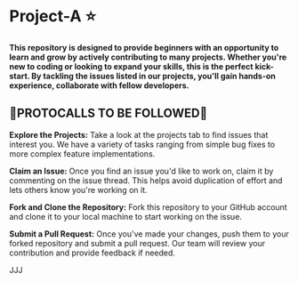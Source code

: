 # Project-A ⭐

#### This repository is designed to provide beginners with an opportunity to learn and grow by actively contributing to many projects. Whether you're new to coding or looking to expand your skills, this is the perfect kick-start. By tackling the issues listed in our projects, you'll gain hands-on experience, collaborate with fellow developers.

## 🔑PROTOCALLS TO BE FOLLOWED🔑

**Explore the Projects:** Take a look at the projects tab to find issues that interest you. We have a variety of tasks ranging from simple bug fixes to more complex feature implementations.

**Claim an Issue:** Once you find an issue you'd like to work on, claim it by commenting on the issue thread. This helps avoid duplication of effort and lets others know you're working on it.

**Fork and Clone the Repository:** Fork this repository to your GitHub account and clone it to your local machine to start working on the issue.

**Submit a Pull Request:** Once you've made your changes, push them to your forked repository and submit a pull request. Our team will review your contribution and provide feedback if needed.

JJJ
